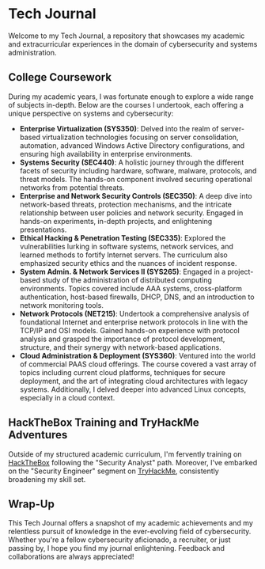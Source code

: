 # Tech Journal

Welcome to my Tech Journal, a repository that showcases my academic and extracurricular experiences in the domain of cybersecurity and systems administration.

## College Coursework

During my academic years, I was fortunate enough to explore a wide range of subjects in-depth. Below are the courses I undertook, each offering a unique perspective on systems and cybersecurity:

- **Enterprise Virtualization (SYS350)**: Delved into the realm of server-based virtualization technologies focusing on server consolidation, automation, advanced Windows Active Directory configurations, and ensuring high availability in enterprise environments.
- **Systems Security (SEC440)**: A holistic journey through the different facets of security including hardware, software, malware, protocols, and threat models. The hands-on component involved securing operational networks from potential threats.
- **Enterprise and Network Security Controls (SEC350)**: A deep dive into network-based threats, protection mechanisms, and the intricate relationship between user policies and network security. Engaged in hands-on experiments, in-depth projects, and enlightening presentations.
- **Ethical Hacking & Penetration Testing (SEC335)**: Explored the vulnerabilities lurking in software systems, network services, and learned methods to fortify Internet servers. The curriculum also emphasized security ethics and the nuances of incident response.
- **System Admin. & Network Services II (SYS265)**: Engaged in a project-based study of the administration of distributed computing environments. Topics covered include AAA systems, cross-platform authentication, host-based firewalls, DHCP, DNS, and an introduction to network monitoring tools.
- **Network Protocols (NET215)**: Undertook a comprehensive analysis of foundational Internet and enterprise network protocols in line with the TCP/IP and OSI models. Gained hands-on experience with protocol analysis and grasped the importance of protocol development, structure, and their synergy with network-based applications.
- **Cloud Administration & Deployment (SYS360)**: Ventured into the world of commercial PAAS cloud offerings. The course covered a vast array of topics including current cloud platforms, techniques for secure deployment, and the art of integrating cloud architectures with legacy systems. Additionally, I delved deeper into advanced Linux concepts, especially in a cloud context.

## HackTheBox Training and TryHackMe Adventures

Outside of my structured academic curriculum, I'm fervently training on [HackTheBox](https://www.hackthebox.com/) following the "Security Analyst" path. Moreover, I've embarked on the "Security Engineer" segment on [TryHackMe](https://www.tryhackme.com/), consistently broadening my skill set.

## Wrap-Up

This Tech Journal offers a snapshot of my academic achievements and my relentless pursuit of knowledge in the ever-evolving field of cybersecurity. Whether you're a fellow cybersecurity aficionado, a recruiter, or just passing by, I hope you find my journal enlightening. Feedback and collaborations are always appreciated!